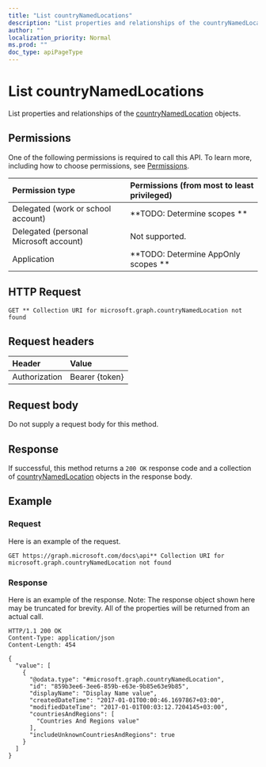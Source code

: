 ```yaml
---
title: "List countryNamedLocations"
description: "List properties and relationships of the countryNamedLocation objects."
author: ""
localization_priority: Normal
ms.prod: ""
doc_type: apiPageType
---
```


# List countryNamedLocations

List properties and relationships of the [countryNamedLocation](../resources/countrynamedlocation.md) objects.

## Permissions
One of the following permissions is required to call this API. To learn more, including how to choose permissions, see [Permissions](/concepts/permissions-reference.md).

|Permission type|Permissions (from most to least privileged)|
|:---|:---|
|Delegated (work or school account)|**TODO: Determine scopes **|
|Delegated (personal Microsoft account)|Not supported.|
|Application|**TODO: Determine AppOnly scopes **|

## HTTP Request
<!-- {
  "blockType": "ignored"
}
-->
``` http
GET ** Collection URI for microsoft.graph.countryNamedLocation not found
```

## Request headers
|Header|Value|
|:---|:---|
|Authorization|Bearer {token}|

## Request body
Do not supply a request body for this method.

## Response
If successful, this method returns a `200 OK` response code and a collection of [countryNamedLocation](../resources/countrynamedlocation.md) objects in the response body.

## Example

### Request
Here is an example of the request.
<!-- {
  "blockType": "request",
  "name": "get_countrynamedlocation"
}
-->
``` http
GET https://graph.microsoft.com/docs\api** Collection URI for microsoft.graph.countryNamedLocation not found
```

### Response
Here is an example of the response. Note: The response object shown here may be truncated for brevity. All of the properties will be returned from an actual call.
<!-- {
  "blockType": "response",
  "truncated": true,
  "@odata.type": "collection(microsoft.graph.countrynamedlocation)"
}
-->
``` http
HTTP/1.1 200 OK
Content-Type: application/json
Content-Length: 454

{
  "value": [
    {
      "@odata.type": "#microsoft.graph.countryNamedLocation",
      "id": "859b3ee6-3ee6-859b-e63e-9b85e63e9b85",
      "displayName": "Display Name value",
      "createdDateTime": "2017-01-01T00:00:46.1697867+03:00",
      "modifiedDateTime": "2017-01-01T00:03:12.7204145+03:00",
      "countriesAndRegions": [
        "Countries And Regions value"
      ],
      "includeUnknownCountriesAndRegions": true
    }
  ]
}
```

